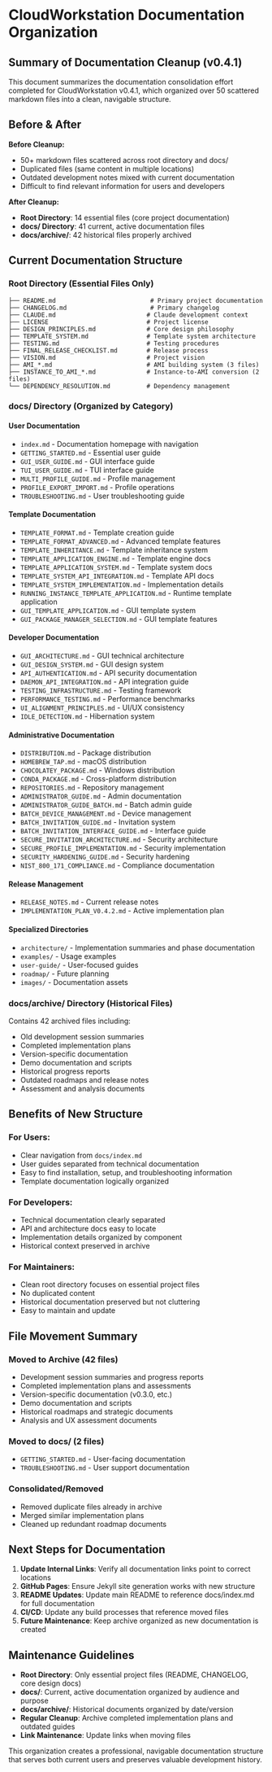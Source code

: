 # CloudWorkstation Documentation Organization

## Summary of Documentation Cleanup (v0.4.1)

This document summarizes the documentation consolidation effort completed for CloudWorkstation v0.4.1, which organized over 50 scattered markdown files into a clean, navigable structure.

## Before & After

**Before Cleanup:**
- 50+ markdown files scattered across root directory and docs/
- Duplicated files (same content in multiple locations)
- Outdated development notes mixed with current documentation
- Difficult to find relevant information for users and developers

**After Cleanup:**
- **Root Directory**: 14 essential files (core project documentation)
- **docs/ Directory**: 41 current, active documentation files
- **docs/archive/**: 42 historical files properly archived

## Current Documentation Structure

### Root Directory (Essential Files Only)
```
├── README.md                          # Primary project documentation
├── CHANGELOG.md                       # Primary changelog
├── CLAUDE.md                         # Claude development context
├── LICENSE                           # Project license
├── DESIGN_PRINCIPLES.md              # Core design philosophy
├── TEMPLATE_SYSTEM.md                # Template system architecture
├── TESTING.md                        # Testing procedures
├── FINAL_RELEASE_CHECKLIST.md        # Release process
├── VISION.md                         # Project vision
├── AMI_*.md                          # AMI building system (3 files)
├── INSTANCE_TO_AMI_*.md              # Instance-to-AMI conversion (2 files)
└── DEPENDENCY_RESOLUTION.md          # Dependency management
```

### docs/ Directory (Organized by Category)

#### **User Documentation**
- `index.md` - Documentation homepage with navigation
- `GETTING_STARTED.md` - Essential user guide
- `GUI_USER_GUIDE.md` - GUI interface guide
- `TUI_USER_GUIDE.md` - TUI interface guide
- `MULTI_PROFILE_GUIDE.md` - Profile management
- `PROFILE_EXPORT_IMPORT.md` - Profile operations
- `TROUBLESHOOTING.md` - User troubleshooting guide

#### **Template Documentation**
- `TEMPLATE_FORMAT.md` - Template creation guide
- `TEMPLATE_FORMAT_ADVANCED.md` - Advanced template features
- `TEMPLATE_INHERITANCE.md` - Template inheritance system
- `TEMPLATE_APPLICATION_ENGINE.md` - Template engine docs
- `TEMPLATE_APPLICATION_SYSTEM.md` - Template system docs
- `TEMPLATE_SYSTEM_API_INTEGRATION.md` - Template API docs
- `TEMPLATE_SYSTEM_IMPLEMENTATION.md` - Implementation details
- `RUNNING_INSTANCE_TEMPLATE_APPLICATION.md` - Runtime template application
- `GUI_TEMPLATE_APPLICATION.md` - GUI template system
- `GUI_PACKAGE_MANAGER_SELECTION.md` - GUI template features

#### **Developer Documentation**
- `GUI_ARCHITECTURE.md` - GUI technical architecture
- `GUI_DESIGN_SYSTEM.md` - GUI design system
- `API_AUTHENTICATION.md` - API security documentation
- `DAEMON_API_INTEGRATION.md` - API integration guide
- `TESTING_INFRASTRUCTURE.md` - Testing framework
- `PERFORMANCE_TESTING.md` - Performance benchmarks
- `UI_ALIGNMENT_PRINCIPLES.md` - UI/UX consistency
- `IDLE_DETECTION.md` - Hibernation system

#### **Administrative Documentation**
- `DISTRIBUTION.md` - Package distribution
- `HOMEBREW_TAP.md` - macOS distribution
- `CHOCOLATEY_PACKAGE.md` - Windows distribution
- `CONDA_PACKAGE.md` - Cross-platform distribution
- `REPOSITORIES.md` - Repository management
- `ADMINISTRATOR_GUIDE.md` - Admin documentation
- `ADMINISTRATOR_GUIDE_BATCH.md` - Batch admin guide
- `BATCH_DEVICE_MANAGEMENT.md` - Device management
- `BATCH_INVITATION_GUIDE.md` - Invitation system
- `BATCH_INVITATION_INTERFACE_GUIDE.md` - Interface guide
- `SECURE_INVITATION_ARCHITECTURE.md` - Security architecture
- `SECURE_PROFILE_IMPLEMENTATION.md` - Security implementation
- `SECURITY_HARDENING_GUIDE.md` - Security hardening
- `NIST_800_171_COMPLIANCE.md` - Compliance documentation

#### **Release Management**
- `RELEASE_NOTES.md` - Current release notes
- `IMPLEMENTATION_PLAN_V0.4.2.md` - Active implementation plan

#### **Specialized Directories**
- `architecture/` - Implementation summaries and phase documentation
- `examples/` - Usage examples
- `user-guide/` - User-focused guides
- `roadmap/` - Future planning
- `images/` - Documentation assets

### docs/archive/ Directory (Historical Files)

Contains 42 archived files including:
- Old development session summaries
- Completed implementation plans
- Version-specific documentation
- Demo documentation and scripts
- Historical progress reports
- Outdated roadmaps and release notes
- Assessment and analysis documents

## Benefits of New Structure

### **For Users:**
- Clear navigation from `docs/index.md`
- User guides separated from technical documentation
- Easy to find installation, setup, and troubleshooting information
- Template documentation logically organized

### **For Developers:**
- Technical documentation clearly separated
- API and architecture docs easy to locate
- Implementation details organized by component
- Historical context preserved in archive

### **For Maintainers:**
- Clean root directory focuses on essential project files
- No duplicated content
- Historical documentation preserved but not cluttering
- Easy to maintain and update

## File Movement Summary

### Moved to Archive (42 files)
- Development session summaries and progress reports
- Completed implementation plans and assessments
- Version-specific documentation (v0.3.0, etc.)
- Demo documentation and scripts
- Historical roadmaps and strategic documents
- Analysis and UX assessment documents

### Moved to docs/ (2 files)
- `GETTING_STARTED.md` - User-facing documentation
- `TROUBLESHOOTING.md` - User support documentation

### Consolidated/Removed
- Removed duplicate files already in archive
- Merged similar implementation plans
- Cleaned up redundant roadmap documents

## Next Steps for Documentation

1. **Update Internal Links**: Verify all documentation links point to correct locations
2. **GitHub Pages**: Ensure Jekyll site generation works with new structure
3. **README Updates**: Update main README to reference docs/index.md for full documentation
4. **CI/CD**: Update any build processes that reference moved files
5. **Future Maintenance**: Keep archive organized as new documentation is created

## Maintenance Guidelines

- **Root Directory**: Only essential project files (README, CHANGELOG, core design docs)
- **docs/**: Current, active documentation organized by audience and purpose
- **docs/archive/**: Historical documents organized by date/version
- **Regular Cleanup**: Archive completed implementation plans and outdated guides
- **Link Maintenance**: Update links when moving files

This organization creates a professional, navigable documentation structure that serves both current users and preserves valuable development history.